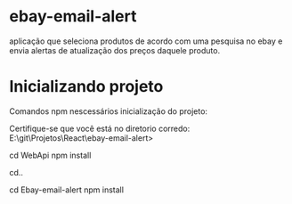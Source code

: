 # ebay-email-alert
aplicação que seleciona produtos de acordo com uma pesquisa no ebay e envia alertas de atualização dos preços daquele produto.


# Inicializando projeto

Comandos npm nescessários inicialização do projeto:
  
  Certifique-se que você está no diretorio corredo: E:\git\Projetos\React\ebay-email-alert>
  
  cd WebApi
  npm install
  
  cd..
  
  cd Ebay-email-alert
  npm install
  
  
  
  
  
  


